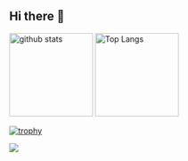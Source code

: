 ## Hi there 👋

<p align="left">
  <img alt="github stats" height="150px" src="https://github-readme-stats.vercel.app/api?username=Niton151&show_icons=ture&theme=vue" />
  <img alt="Top Langs" height="150px" src="https://github-readme-stats.vercel.app/api/top-langs/?username=Niton151&layout=compact&show_icons=true&theme=vue" />
</p>

[![trophy](https://github-profile-trophy.vercel.app/?username=Niton151&column=7)](https://github.com/ryo-ma/github-profile-trophy)

![](https://github-profile-summary-cards.vercel.app/api/cards/profile-details?username=Niton151&theme=vue)
